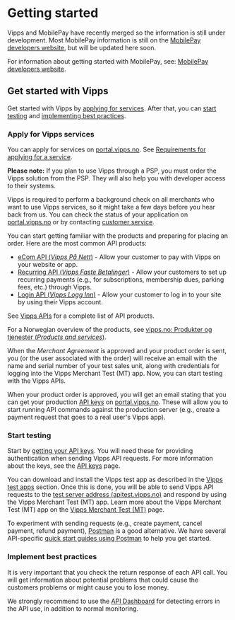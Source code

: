<!-- START_METADATA
---
title: Getting started
sidebar_label: Getting started
sidebar_position: 2
description: Getting started
pagination_next: null
pagination_prev: null
---
END_METADATA -->

# Getting started

Vipps and MobilePay have recently merged so the information is still under development.
Most MobilePay information is still on the
[MobilePay developers website](https://developer.mobilepay.dk/), but will be updated here soon.

For information about getting started with MobilePay, see: [MobilePay developers website](https://developer.mobilepay.dk/).

## Get started with Vipps

Get started with Vipps by [applying for services](#apply-for-vipps-services).
After that, you can [start testing](#start-testing) and [implementing best practices](#implement-best-practices).

### Apply for Vipps services

You can apply for services on [portal.vipps.no](https://portal.vipps.no).
See
[Requirements for applying for a service](./common-topics/requirements.md).

**Please note:** If you plan to use Vipps through a PSP, you must
order the Vipps solution from the PSP.
They will also help you with developer access to their systems.

Vipps is required to perform a background check on all merchants who want to use Vipps services, so it might take a few days before you hear back from us.
You can check the status of your application on [portal.vipps.no](https://portal.vipps.no) or
by contacting [customer service](https://www.vipps.no/kontakt-oss/bedrift/).

You can start getting familiar with the products and preparing for placing an order.
Here are the most common API products:

- [eCom API (_Vipps På Nett_)](/docs/APIs/ecom-api) - Allow your customer to pay with Vipps on your website or app.
- [Recurring API (_Vipps Faste Betalinger_)](/docs/APIs/recurring-api) - Allow your customers to set up recurring payments (e.g., for subscriptions, membership dues, parking fees, etc.) through Vipps.
- [Login API (_Vipps Logg Inn_)](/docs/APIs/login-api) - Allow your customer to log in to your site by using their Vipps account.

See [Vipps APIs](/docs/APIs) for a complete list of API products.

For a Norwegian overview of the products, see [vipps.no: Produkter og tjenester (_Products and services_)](https://vipps.no/produkter-og-tjenester/bedrift/).

When the _Merchant Agreement_ is approved and your product order is sent,
you (or the user associated with the order) will receive an email
with the name and serial number of your test sales unit, along with credentials for logging into the
Vipps Merchant Test (MT) app. Now, you can start testing with the Vipps APIs.

When your product order is approved, you will get an email stating that you can
get your production [API keys](./common-topics/api-keys.md) on [portal.vipps.no](https://portal.vipps.no).
These will allow you to start running API commands against the production server (e.g., create a payment request that goes to a real user's Vipps app).

### Start testing

Start by [getting your API keys](./developer-resources/portal.md#how-to-find-the-api-keys).
You will need these for providing authentication when sending Vipps API requests.
For more information about the keys, see the [API keys](./common-topics/api-keys.md) page.

You can download and install the Vipps test app as described in the [Vipps test apps](./test-environment.md#vipps-test-apps) section.
Once this is done, you will be able to send Vipps API requests to the [test server address (apitest.vipps.no)](./test-environment.md#test-server)
and respond by using the Vipps Merchant Test (MT) app. Learn more about the Vipps Merchant Test (MT) app on the [Vipps Merchant Test (MT)](test-environment.md) page.

To experiment with sending requests (e.g., create payment, cancel payment, refund payment), [Postman](https://learning.postman.com/docs/getting-started/introduction/) is a good alternative. We have several API-specific [quick start guides using Postman](quick-start-guides.md) to help you get started.

### Implement best practices

It is very important that you check the return response of each API call.
You will get information about potential problems that could cause the customers problems or might cause you to lose money.

We strongly recommend to use the [API Dashboard](./developer-resources/api-dashboard.md) for detecting errors in the API use,
in addition to normal monitoring.
